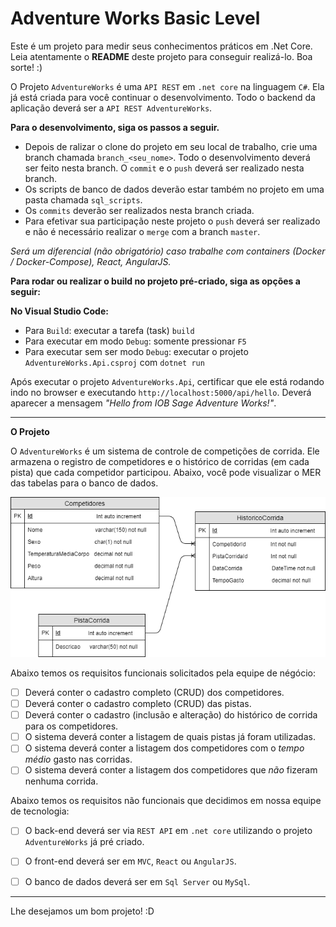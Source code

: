 # Adventure Works Basic Level

Este é um projeto para medir seus conhecimentos práticos em .Net Core.
Leia atentamente o **README** deste projeto para conseguir realizá-lo.
Boa sorte! :)

O Projeto `AdventureWorks` é uma `API REST` em `.net core` na linguagem `C#`.
Ela já está criada para você continuar o desenvolvimento.
Todo o backend da aplicação deverá ser a `API REST AdventureWorks`.

**Para o desenvolvimento, siga os passos a seguir.**

*   Depois de ralizar o clone do projeto em seu local de trabalho, crie uma branch chamada `branch_<seu_nome>`. Todo o desenvolvimento deverá ser feito nesta branch. O `commit` e o `push` deverá ser realizado nesta branch.
*   Os scripts de banco de dados deverão estar também no projeto em uma pasta chamada `sql_scripts`.
*   Os `commits` deverão ser realizados nesta branch criada.
*   Para efetivar sua participação neste projeto o `push` deverá ser realizado e não é necessário realizar o `merge` com a branch `master`.

*Será um diferencial (não obrigatório) caso trabalhe com containers (Docker / Docker-Compose), React, AngularJS.*

**Para rodar ou realizar o build no projeto pré-criado, siga as opções a seguir:**

**No Visual Studio Code:**
*  Para `Build`: executar a tarefa (task) `build`
*  Para executar em modo `Debug`: somente pressionar `F5`
*  Para executar sem ser modo `Debug`: executar o projeto `AdventureWorks.Api.csproj` com  `dotnet run`

Após executar o projeto `AdventureWorks.Api`, certificar que ele está rodando indo no browser e executando `http://localhost:5000/api/hello`. Deverá aparecer a mensagem *"Hello from IOB Sage Adventure Works!"*.

---

**O Projeto**

O `AdventureWorks` é um sistema de controle de competições de corrida. Ele armazena o registro de competidores e o histórico de corridas (em cada pista) que cada competidor participou.
Abaixo, você pode visualizar o MER das tabelas para o banco de dados.

![](MER-Basic-Test-IOB.png)

Abaixo temos os requisitos funcionais solicitados pela equipe de négócio:

* [ ]  Deverá conter o cadastro completo (CRUD) dos competidores.
* [ ]  Deverá conter o cadastro completo (CRUD) das pistas.
* [ ]  Deverá conter o cadastro (inclusão e alteração) do histórico de corrida para os competidores.
* [ ]  O sistema deverá conter a listagem de quais pistas já foram utilizadas.
* [ ]  O sistema deverá conter a listagem dos competidores com o *tempo médio* gasto nas corridas.
* [ ]  O sistema deverá conter a listagem dos competidores que *não* fizeram nenhuma corrida.

Abaixo temos os requisitos não funcionais que decidimos em nossa equipe de tecnologia:

* [ ] O back-end deverá ser via `REST API` em `.net core` utilizando o projeto `AdventureWorks` já pré criado.
* [ ] O front-end deverá ser em `MVC`, `React` ou `AngularJS`.
* [ ] O banco de dados deverá ser em `Sql Server` ou `MySql`.


---

Lhe desejamos um bom projeto! :D